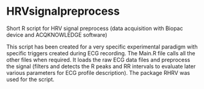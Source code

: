 # HRVsignalpreprocess
Short R script for HRV signal preprocess (data acquisition with Biopac device and ACQKNOWLEDGE software)

This script has been created for a very specific experimental paradigm with specific triggers created during ECG recording.
The Main.R file calls all the other files when required. 
It loads the raw ECG data files and preprocess the signal (filters and detects the R peaks and RR intervals to evaluate later various parameters for ECG profile description). The package RHRV was used for the script.
